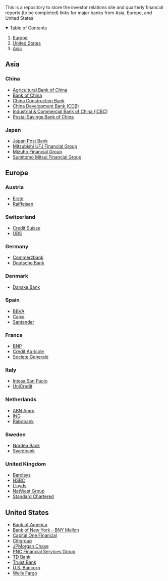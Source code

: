 This is a repository to store the investor relations site and quarterly financial reports (to be completed) links for major banks from Asia, Europe, and United States

<!-- TABLE OF CONTENTS -->
<details open="open">
  <summary>Table of Contents</summary>
  <ol>
    <li><a href="#europe">Europe</a></li>
    <li><a href="#united-states">United States</a></li>
    <li><a href="#asia">Asia</a></li>
  </ol>
</details>

## Asia
### China
* [Agricultural Bank of China](http://www.abchina.com/en/investor-relations/)
* [Bank of China](https://www.boc.cn/en/investor/)
* [China Construction Bank](http://www.ccb.com/en/newinvestor/index.html)
* [China Development Bank (CDB)](https://www.cdb-intl.com/eng/ir/financialreport.htm)
* [Industrial & Commercial Bank of China (ICBC)](http://www.icbc-ltd.com/ICBCLtd/Investor%20Relations/)
* [Postal Savings Bank of China](https://www.psbc.com/en/)
### Japan
* [Japan Post Bank](https://www.jp-bank.japanpost.jp/en/ir/en_ir_index.html)
* [Mitsubishi UFJ Financial Group](https://www.mufg.jp/english/ir/index.html)
* [Mizuho Financial Group](https://www.mizuhogroup.com/investors)
* [Sumitomo Mitsui Financial Group](https://www.smfg.co.jp/english/investor/)

## Europe
### Austria
* [Erste](https://www.erstegroup.com/en/investors)
* [Raiffeisen](https://www.rbinternational.com/en/investors.html)
### Switzerland
* [Credit Suisse](https://www.credit-suisse.com/about-us/en/investor-relations.html)
* [UBS](https://www.ubs.com/global/en/investor-relations.html)
### Germany
* [Commerzbank](https://www.commerzbank.com/en/hauptnavigation/aktionaere/ir/investor_relations.html)
* [Deutsche Bank](https://www.db.com/ir/index_en.htm)
### Denmark
* [Danske Bank](https://danskebank.com/investor-relations)
### Spain
* [BBVA](https://shareholdersandinvestors.bbva.com)
* [Caixa](https://www.caixabank.com/en/shareholders-investors.html)
* [Santander](https://www.santander.com/en/shareholders-and-investors)
### France
* [BNP](https://invest.bnpparibas.com/en)
* [Credit Agricole](https://www.credit-agricole.com/en/finance/finance)
* [Societe Generale](https://investors.societegenerale.com/en)
### Italy
* [Intesa San Paolo](https://group.intesasanpaolo.com/it/investor-relations)
* [UniCredit](https://www.unicreditgroup.eu/en/investors.html)
### Netherlands
* [ABN Amro](https://www.abnamro.com/en/investor-relations/overview)
* [ING](https://www.ing.com/Investor-relations.htm)
* [Rabobank](https://www.rabobank.com/en/investors/index.html)
### Sweden
* [Nordea Bank](https://www.nordea.com/en/investor-relations/)
* [Swedbank](https://www.swedbank.com/investor-relations.html)
### United Kingdom
* [Barclays](https://home.barclays/investor-relations/)
* [HSBC](https://www.hsbc.com/investors)
* [Lloyds](https://www.lloydsbankinggroup.com/investors.html)
* [NatWest Group](https://investors.natwestgroup.com)
* [Standard Chartered](https://www.sc.com/en/investors/)

## United States
* [Bank of America](https://investor.bankofamerica.com)
* [Bank of New York - BNY Mellon](https://www.bnymellon.com/us/en/investor-relations/overview.html)
* [Capital One Financial](https://investor.capitalone.com)
* [Citigroup](https://www.citigroup.com/citi/investor/pres.htm)
* [JPMorgan Chase](https://www.jpmorganchase.com/ir)
* [PNC Financial Services Group](https://thepncfinancialservicesgroupinc.gcs-web.com)
* [TD Bank](https://www.tdbank.com/aboutus/investor_relations.html)
* [Truist Bank](https://ir.truist.com)
* [U.S. Bancorp](https://ir.usbank.com)
* [Wells Fargo](https://www.wellsfargo.com/about/investor-relations/)

